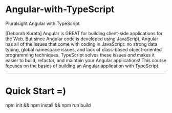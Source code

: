 # Angular-with-TypeScript
Pluralsight Angular with TypeScript


[Deborah Kurata] Angular is GREAT for building client-side applications for the Web. But since Angular code is developed using JavaScript, Angular has all of the issues that come with coding in JavaScript: no strong data typing, global namespace issues, and lack of class-based object-oriented programming techniques. TypeScript solves these issues *and* makes it easier to build, refactor, and maintain your Angular applications! This course focuses on the basics of building an Angular application with TypeScript.



-----------------------------------------------------------------------------------------------------------------


# Quick Start =)
npm init && npm install && npm run build
